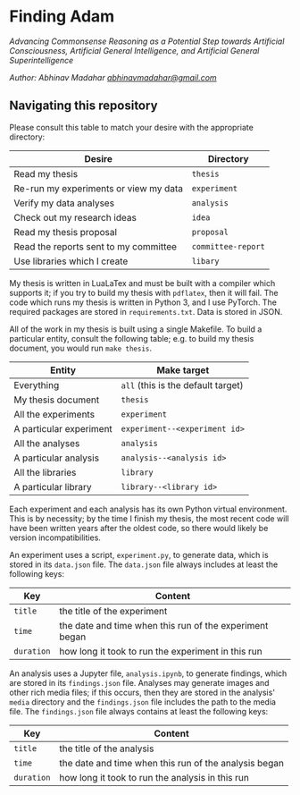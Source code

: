 # Finding Adam

_Advancing Commonsense Reasoning as a Potential Step towards Artificial Consciousness, Artificial General Intelligence, and Artificial General Superintelligence_

_Author: Abhinav Madahar <abhinavmadahar@gmail.com>_

## Navigating this repository

Please consult this table to match your desire with the appropriate directory:

| Desire                                | Directory          |
|---------------------------------------|--------------------|
| Read my thesis                        | `thesis`           |
| Re-run my experiments or view my data | `experiment`       |
| Verify my data analyses               | `analysis`         |
| Check out my research ideas           | `idea`             |
| Read my thesis proposal               | `proposal`         |
| Read the reports sent to my committee | `committee-report` |
| Use libraries which I create          | `libary`           |

My thesis is written in LuaLaTex and must be built with a compiler which supports it; if you try to build my thesis with `pdflatex`, then it will fail.
The code which runs my thesis is written in Python 3, and I use PyTorch.
The required packages are stored in `requirements.txt`.
Data is stored in JSON.

All of the work in my thesis is built using a single Makefile.
To build a particular entity, consult the following table; e.g. to build my thesis document, you would run `make thesis`.

| Entity                                                                 | Make target                                  |
|------------------------------------------------------------------------|----------------------------------------------|
| Everything                                                             | `all` (this is the default target)           |
| My thesis document                                                     | `thesis`                                     |
| All the experiments                                                    | `experiment`                                 |
| A particular experiment                                                | `experiment--<experiment id>`                |
| All the analyses                                                       | `analysis`                                   |
| A particular analysis                                                  | `analysis--<analysis id>`                    |
| All the libraries                                                      | `library`                                    |
| A particular library                                                   | `library--<library id>`                      |

Each experiment and each analysis has its own Python virtual environment.
This is by necessity; by the time I finish my thesis, the most recent code will have been written years after the oldest code, so there would likely be version incompatibilities.

An experiment uses a script, `experiment.py`, to generate data, which is stored in its `data.json` file.
The `data.json` file always includes at least the following keys:

| Key        | Content                                                 |
|------------|---------------------------------------------------------|
| `title`    | the title of the experiment                             |
| `time`     | the date and time when this run of the experiment began |
| `duration` | how long it took to run the experiment in this run      |

An analysis uses a Jupyter file, `analysis.ipynb`, to generate findings, which are stored in its `findings.json` file.
Analyses may generate images and other rich media files; if this occurs, then they are stored in the analysis' `media` directory and the `findings.json` file includes the path to the media file.
The `findings.json` file always contains at least the following keys:

| Key        | Content                                                 |
|------------|---------------------------------------------------------|
| `title`    | the title of the analysis                               |
| `time`     | the date and time when this run of the analysis began   |
| `duration` | how long it took to run the analysis in this run        |
